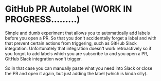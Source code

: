 # GitHub PR Autolabel (WORK IN PROGRESS.........)

Simple and dumb experiment that allows you to automatically add labels before you open a PR. So that you don't accidentally forget a label and with that prevent certain actions from triggering, such as GitHub Slack integration. Unfortunately that integration doesn't work retroactively so if you forgot to add labels which you are subscribe to and you open a PR, GitHub Slack integration won't trigger.

So in that case you can manually paste what you need into Slack or close the PR and open it again, but just adding the label (which is kinda silly).